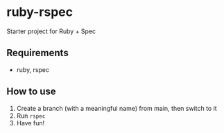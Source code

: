 # ruby-rspec
Starter project for Ruby + Spec

## Requirements

- ruby, rspec

## How to use

1. Create a branch (with a meaningful name) from main, then switch to it
2. Run `rspec`
4. Have fun!
